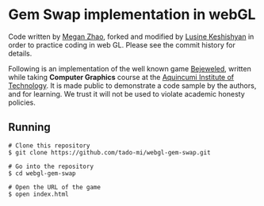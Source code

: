 # Gem Swap implementation in webGL

Code written by [Megan Zhao](https://github.com/meganzhao), forked and modified by [Lusine Keshishyan](https://github.com/tado-mi) in order to practice coding in web GL. Please see the commit history for details.

Following is an implementation of the well known game [Bejeweled](https://zone.msn.com/en/bejeweled/), written while taking **Computer Graphics**  course at the [Aquincumi Institute of Technology](https://www.ait-budapest.com/). It is made public to demonstrate a code sample by the authors, and for learning. We trust it will not be used to violate academic honesty policies.

## Running
```
# Clone this repository
$ git clone https://github.com/tado-mi/webgl-gem-swap.git

# Go into the repository
$ cd webgl-gem-swap

# Open the URL of the game
$ open index.html
```
